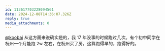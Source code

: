 ```yaml
---
id: 113617703228094561
date: 2024-12-08T14:36:07.326Z
reply: true
media_attachments: 0
---
```


[@koobai](https://mastodon.social/@koobai) 从这方面来说确实是的，我 17 年没事的时候跑过几次。有个初中同学在杭州一个月能跑 2w 左右，在杭州买了房，这算跑得早的，跑得好的。

